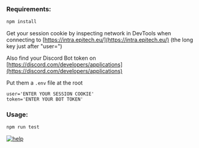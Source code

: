 ### Requirements:

```bash
npm install
```

Get your session cookie by inspecting network in DevTools when connecting to [https://intra.epitech.eu/](https://intra.epitech.eu/)
(the long key just after "user=")

Also find your Discord Bot token on [https://discord.com/developers/applications](https://discord.com/developers/applications)

Put them a `.env` file at the root
```env
user='ENTER YOUR SESSION COOKIE'
token='ENTER YOUR BOT TOKEN'
```


### Usage:

```bash
npm run test
```

<a href="https://i.imgur.com/ftsgvpy.png"><img src="https://i.imgur.com/ftsgvpy.png" title="help"/></a>

